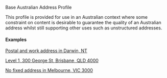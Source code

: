 Base Australian Address Profile

This profile is provided for use in an Australian context where some constraint on content is desirable to guarantee the quality of an Australian address whilst still supporting
other uses such as unstructured addresses. 

#### Examples
[Postal and work address in Darwin, NT](Patient-addressStructuredAustralianAddressexample2.html)

[Level 1, 300 George St, Brisbane, QLD 4000](Patient-addressUnstructuredAustralianAddressexample3.html)

[No fixed address in Melbourne, VIC 3000](Patient-addressAustralianNoFixedAddressexample4.html)

